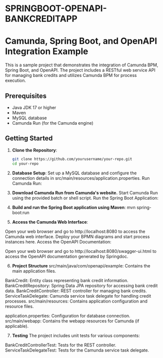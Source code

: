 # SPRINGBOOT-OPENAPI-BANKCREDITAPP
# Camunda, Spring Boot, and OpenAPI Integration Example

This is a sample project that demonstrates the integration of Camunda BPM, Spring Boot, and OpenAPI. The project includes a RESTful web service API for managing bank credits and utilizes Camunda BPM for process execution.

## Prerequisites

- Java JDK 17 or higher
- Maven
- MySQL database
- Camunda Run (for the Camunda engine)

## Getting Started

1. **Clone the Repository**:
   ```sh
   git clone https://github.com/yourusername/your-repo.git
   cd your-repo
2. **Database Setup**:
Set up a MySQL database and configure the connection details in src/main/resources/application.properties.
Run Camunda Run:

3. **Download Camunda Run from Camunda's website.**
Start Camunda Run using the provided batch or shell script.
Run the Spring Boot Application:

4. **Build and run the Spring Boot application using Maven**:
mvn spring-boot:run

5. **Access the Camunda Web Interface**:

Open your web browser and go to http://localhost:8080 to access the Camunda web interface. Deploy your BPMN diagrams and start process instances here.
Access the OpenAPI Documentation:

Open your web browser and go to http://localhost:8080/swagger-ui.html to access the OpenAPI documentation generated by Springdoc.

6. **Project Structure**
src/main/java/com/openapi/example: Contains the main application files.

BankCredit: Entity class representing bank credit information.
BankCreditRepository: Spring Data JPA repository for accessing bank credit data.
BankCreditController: REST controller for managing bank credits.
ServiceTaskDelegate: Camunda service task delegate for handling credit processes.
src/main/resources: Contains application configuration and resource files.

application.properties: Configuration for database connection.
src/main/webapp: Contains the webapp resources for Camunda (if applicable).

7. **Testing**
The project includes unit tests for various components:

BankCreditControllerTest: Tests for the REST controller.
ServiceTaskDelegateTest: Tests for the Camunda service task delegate.


